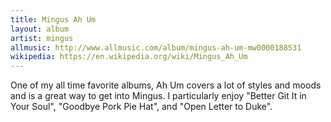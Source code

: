 ```yaml
---
title: Mingus Ah Um
layout: album
artist: mingus
allmusic: http://www.allmusic.com/album/mingus-ah-um-mw0000188531
wikipedia: https://en.wikipedia.org/wiki/Mingus_Ah_Um
---
```


One of my all time favorite albums, Ah Um covers a lot of styles and moods and is a great way to get into Mingus. I particularly enjoy "Better Git It in Your Soul", "Goodbye Pork Pie Hat", and "Open Letter to Duke".
